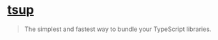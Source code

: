 # [tsup](https://github.com/egoist/tsup)

> The simplest and fastest way to bundle your TypeScript libraries.
